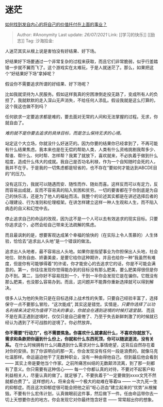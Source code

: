 # 迷茫
[如何找到发自内心的将自己的价值托付在上面的事业？](https://zhuanlan.zhihu.com/p/397031814)

> Author: #Anonymity
> Last update: *26/07/2021*
> Link: [[学习的快乐]] [[励志]]
> Tag:
> 沙海拾金:

人迷茫其实从根上说是害怕没有好结果、好下场。

好结果好下场要通过一个非常复杂的过程来获取，而且它们非常脆弱，似乎行差踏错一步就不翼而飞了。这个游戏实在太难玩，于是人就迷茫了。那么，如果把这个“好结果好下场”拿掉呢？

假设你不需要追求所谓的好结果、好下场呢？

比如我就坚持为人民服务。假如这样我真的穷困潦倒走投无路了，变成所有人的负担了，我就默默的走入深山无声消失，不给任何人添乱。假设我就是这么打算的，这个我这也做不到吗？

任何欲求一定要追求都是难的，要去面对无常的人间和无法掌握的过程。无求，你就自由了。

*难的就不是你要去追求的具体目标，而是怎么保持无求的心境。*

站定这个大立场，你就没什么好迷茫的。因为你要的结果你已经拿到了，不再可能有什么结果焦虑。我本来也是在无偿的帮助人类，人类有什么资格挑剔我帮多少、帮谁、帮什么、何时帮、怎样帮？我累了就放下，喜欢就来，不必执着于做到什么程度，造成什么伟大的成就。我自己是否功名利禄，作为一个自知随时会死的人，我并不在乎。于是我的一切焦虑都是轻省的，也不存在“要如何才能达到ABCDE目的”的压力。

没有这压力，我就可以随遇而安、随性而作、随处而喜。这样反而可以有定力，反而容易出成就，反而不容易真的陷入贫困和贫穷。一切的要害都在于你到底是为自己的快乐活，还是为了他人的福祉而活。我整个的论述其实都是在讲述选择后者的心理建设、行为准则和伦理框架。在讲怎样建立这样一种人生观和人生，而不陷入病态的自义和幻觉中去。

停止追求自己的命运的改观，因为这不是一个人可以去有效追求的现实目标。只要你追求这个，必然会给自己带来无法疏解的焦虑。

而且最讽刺的是，想要客观达成某个幸福的愉快的（在实际上令人羡慕的）人生体验，恰恰去“追求出人头地”是一个错误的做法。

追求出人头地者，最不容易出人头地。如果你是指望事业为你担保出人头地，社会地位、财务自由、娇妻美妾，是要它给你这种期许，并且也给你一种“我虽然有难度，但是你有可能够得着”的许诺，你才能安心的去追求它的话，你是不可能会满意的。第一，你往往发现你觉得能办到的目标没有那么肥美，要么肥美得很但是你办不到。第二，当你好不容易找到一个，干到一半你会发现它是在骗你。它既没有那么肥美，也没那么容易办到。而且，这问题并不能靠你重新选择就可以得到解决。

很多人认为他的失败只是在目标选择上战术性的失策，只要自己经验丰富了，选择保守一点不要那么冒险，“这次能成”, 其实这是错觉。实情是，*只要你选择了以功名利禄来决定何为值得下功夫的事业，你就会在遇到逆境的时候打退堂鼓。* 而且不是在真正遇到逆境时，仅仅只是自己疲倦了、乃至于失去新鲜刺激了的时候就已经认为遇到了不可战胜的逆境了。你必然放弃。

**你不需要“行动力”，也不需要焦急。你喜欢什么就拿起什么，不喜欢你就放下。需求和条款把你逼到什么份上，你就和什么东西死顶，你可以随波逐流，没有关系。** 在什么时候拥有什么兴趣遇到什么需求对什么事情绝望，这背后自然存在着对你的安排。到了你该明白的那一天，你会发现没有任何一段是浪费的。就像马克吐温那样。命运逼迫他干了无数种职业，没有一种由得他自己。但到最后他会看到 —— 其实上帝是要他当个作家。之前所痛苦纠结的无数颠沛流离，到了那一刻都有了意义。你只需要有这种信心—— 每一个你都认真的对待，不要对不起客户和利益相关人，尽量认真的做了。就足够了。不要执着于“一定要做到xxxx文凭不然就都白费了”。这样想的人，将来会有一个极大的劫难在等着ta —— 一次九死一生的抑郁症。而且这次抑郁症很可能会把他之前“呕心沥血”建立起来的“优势”从根摧毁。不要有什么宏伟计划，认真做眼前这件事，然后做下一件。任由命运带你去一切上天想要你去的地方。你会发现它对你最终饱含好意 —— 常常超出你的想象。
